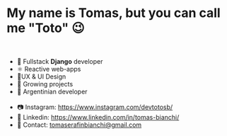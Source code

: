 <h1>My name is Tomas, but you can call me "Toto" 😉</h1>
<br/>

<ul>
  <li>🐍 Fullstack <b>Django</b> developer</li>
  <li>⚛️ Reactive web-apps</li>
  <li>🎨UX & UI Design </li>
  <li>🌱 Growing projects</li>
  <li>🧉 Argentinian developer</li>

<br>
  <li>📷 Instagram: <a href="https://www.instagram.com/devtotosb/">https://www.instagram.com/devtotosb/</a></li>
  <li>💼 Linkedin: <a href="https://www.linkedin.com/in/tomas-bianchi/">https://www.linkedin.com/in/tomas-bianchi/</a></li>
  <li>📧 Contact: <a href="mailto:tomaserafinbianchi@gmail.com">tomaserafinbianchi@gmail.com</a></li>
  
</ul>
